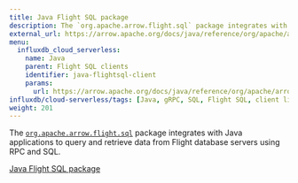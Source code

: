 ```yaml
---
title: Java Flight SQL package
description: The `org.apache.arrow.flight.sql` package integrates with Java applications to query and retrieve data from Flight database servers using RPC and SQL.
external_url: https://arrow.apache.org/docs/java/reference/org/apache/arrow/flight/sql/package-summary.html
menu:
  influxdb_cloud_serverless:
    name: Java
    parent: Flight SQL clients
    identifier: java-flightsql-client
    params:
      url: https://arrow.apache.org/docs/java/reference/org/apache/arrow/flight/sql/package-summary.html
influxdb/cloud-serverless/tags: [Java, gRPC, SQL, Flight SQL, client libraries]
weight: 201
---
```


The [`org.apache.arrow.flight.sql`](https://arrow.apache.org/docs/java/reference/org/apache/arrow/flight/sql/package-summary.html) package integrates with Java applications to query and retrieve data from Flight database servers using RPC and SQL.

<a href="https://arrow.apache.org/docs/java/reference/org/apache/arrow/flight/sql/package-summary.html" target="_blank" class="btn github">Java Flight SQL package</a>
